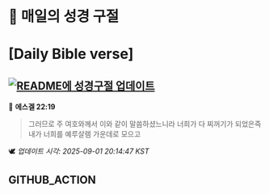 # 🙏 매일의 성경 구절
# [Daily Bible verse]
## [![README에 성경구절 업데이트](https://github.com/DONGSUKA/first_test/actions/workflows/update-readme-bible.yml/badge.svg)](https://github.com/DONGSUKA/first_test/actions/workflows/update-readme-bible.yml)
<!-- START_BIBLE_VERSE -->
📖 **에스겔 22:19**
> 그러므로 주 여호와께서 이와 같이 말씀하셨느니라 너희가 다 찌꺼기가 되었은즉 내가 너희를 예루살렘 가운데로 모으고

🕊️ _업데이트 시각: 2025-09-01 20:14:47 KST_
  <!-- END_BIBLE_VERSE -->
## GITHUB_ACTION
